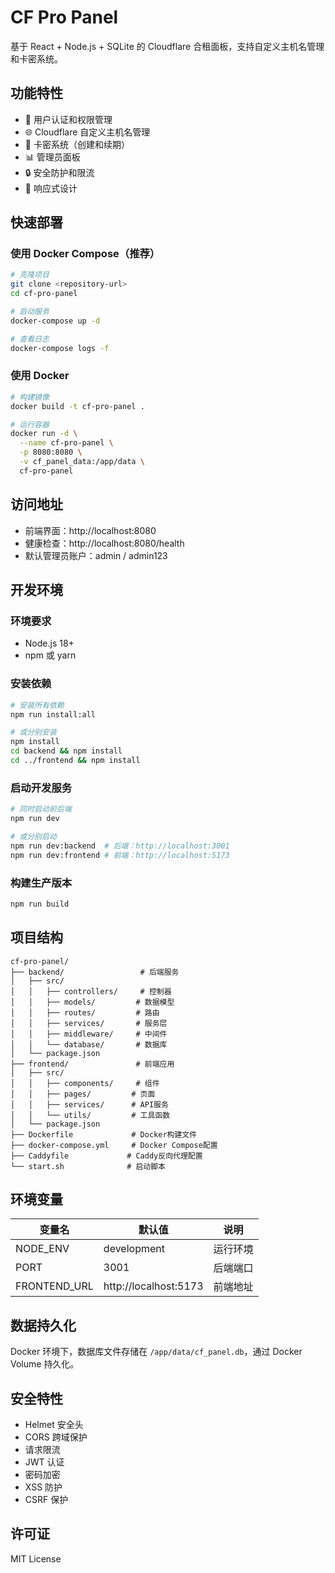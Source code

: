 # CF Pro Panel

基于 React + Node.js + SQLite 的 Cloudflare 合租面板，支持自定义主机名管理和卡密系统。

## 功能特性

- 🔐 用户认证和权限管理
- 🌐 Cloudflare 自定义主机名管理
- 🎫 卡密系统（创建和续期）
- 📊 管理员面板
- 🔒 安全防护和限流
- 📱 响应式设计

## 快速部署

### 使用 Docker Compose（推荐）

```bash
# 克隆项目
git clone <repository-url>
cd cf-pro-panel

# 启动服务
docker-compose up -d

# 查看日志
docker-compose logs -f
```

### 使用 Docker

```bash
# 构建镜像
docker build -t cf-pro-panel .

# 运行容器
docker run -d \
  --name cf-pro-panel \
  -p 8080:8080 \
  -v cf_panel_data:/app/data \
  cf-pro-panel
```

## 访问地址

- 前端界面：http://localhost:8080
- 健康检查：http://localhost:8080/health
- 默认管理员账户：admin / admin123

## 开发环境

### 环境要求

- Node.js 18+
- npm 或 yarn

### 安装依赖

```bash
# 安装所有依赖
npm run install:all

# 或分别安装
npm install
cd backend && npm install
cd ../frontend && npm install
```

### 启动开发服务

```bash
# 同时启动前后端
npm run dev

# 或分别启动
npm run dev:backend  # 后端：http://localhost:3001
npm run dev:frontend # 前端：http://localhost:5173
```

### 构建生产版本

```bash
npm run build
```

## 项目结构

```
cf-pro-panel/
├── backend/                 # 后端服务
│   ├── src/
│   │   ├── controllers/     # 控制器
│   │   ├── models/         # 数据模型
│   │   ├── routes/         # 路由
│   │   ├── services/       # 服务层
│   │   ├── middleware/     # 中间件
│   │   └── database/       # 数据库
│   └── package.json
├── frontend/               # 前端应用
│   ├── src/
│   │   ├── components/     # 组件
│   │   ├── pages/         # 页面
│   │   ├── services/      # API服务
│   │   └── utils/         # 工具函数
│   └── package.json
├── Dockerfile             # Docker构建文件
├── docker-compose.yml     # Docker Compose配置
├── Caddyfile             # Caddy反向代理配置
└── start.sh              # 启动脚本
```

## 环境变量

| 变量名 | 默认值 | 说明 |
|--------|--------|------|
| NODE_ENV | development | 运行环境 |
| PORT | 3001 | 后端端口 |
| FRONTEND_URL | http://localhost:5173 | 前端地址 |

## 数据持久化

Docker 环境下，数据库文件存储在 `/app/data/cf_panel.db`，通过 Docker Volume 持久化。

## 安全特性

- Helmet 安全头
- CORS 跨域保护
- 请求限流
- JWT 认证
- 密码加密
- XSS 防护
- CSRF 保护

## 许可证

MIT License
